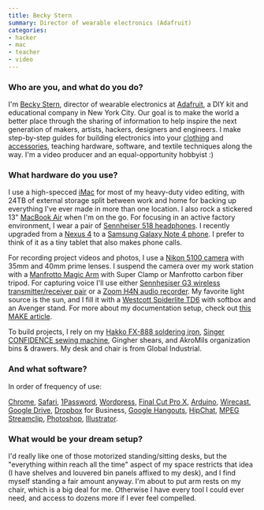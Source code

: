 ```yaml
---
title: Becky Stern
summary: Director of wearable electronics (Adafruit)
categories:
- hacker
- mac
- teacher
- video
---
```


### Who are you, and what do you do?

I'm [Becky Stern](http://beckystern.com/ "Becky's website."), director of wearable electronics at [Adafruit](http://www.adafruit.com/ "A DIY company."), a DIY kit and educational company in New York City. Our goal is to make the world a better place through the sharing of information to help inspire the next generation of makers, artists, hackers, designers and engineers. I make step­-by-­step guides for building electronics into your [clothing](https://learn.adafruit.com/firewalker-led-sneakers/overview "Becky's guide for making LED sneakers.") and [accessories](https://learn.adafruit.com/cyberpunk-spikes/overview "Becky's guide for making 3D printed spikes."), teaching hardware, software, and textile techniques along the way. I'm a video producer and an equal­-opportunity hobbyist :)

### What hardware do you use?

I use a high­-specced [iMac][] for most of my heavy­-duty video editing, with 24TB of external storage split between work and home for backing up everything I've ever made in more than one location. I also rock a stickered 13" [MacBook Air][macbook-air] when I'm on the go. For focusing in an active factory environment, I wear a pair of [Sennheiser 518 headphones][hd-518]. I recently upgraded from a [Nexus 4][nexus-4] to a [Samsung Galaxy Note 4 phone][galaxy-note-4]. I prefer to think of it as a tiny tablet that also makes phone calls.

For recording project videos and photos, I use a [Nikon 5100 camera][d5100] with 35mm and 40mm prime lenses. I suspend the camera over my work station with a [Manfrotto Magic Arm][magic-arm] with Super Clamp or Manfrotto carbon fiber tripod. For capturing voice I'll use either [Sennhesiser G3 wireless transmitter/receiver pair][ew-100-g3] or a [Zoom H4N audio recorder][h4n]. My favorite light source is the sun, and I fill it with a [Westcott Spiderlite TD6][spiderlite-td6] with softbox and an Avenger stand. For more about my documentation setup, check out [this MAKE article](http://makezine.com/magazine/make­38­cameras­and­av/beckystips/ "Becky's MAKE article about making awesome videos.").

To build projects, I rely on my [Hakko FX-­888 soldering iron][fx-888], [Singer CONFIDENCE sewing machine][confidence], Gingher shears, and Akro­Mils organization bins & drawers. My desk and chair is from Global Industrial.

### And what software?

In order of frequency of use:

[Chrome][], [Safari][], [1Password][], [Wordpress][], [Final Cut Pro X][final-cut-pro-x], [Arduino][arduino-ide], [Wirecast][], [Google Drive][google-drive], [Dropbox][] for Business, [Google Hangouts][google-hangouts], [HipChat][], [MPEG Streamclip][mpeg-streamclip], [Photoshop][], [Illustrator][].

### What would be your dream setup?

I'd really like one of those motorized standing/sitting desks, but the "everything within reach all the time" aspect of my space restricts that idea (I have shelves and louvered bin panels affixed to my desk), and I find myself standing a fair amount anyway. I'm about to put arm rests on my chair, which is a big deal for me. Otherwise I have every tool I could ever need, and access to dozens more if I ever feel compelled.

[confidence]: http://www.singerco.com/products/1495/7470-confidence "A sewing machine."
[d5100]: https://www.nikonusa.com/en/Nikon-Products/Product/dslr-cameras/25478/D5100.html "A 16.2 megapixel DSLR."
[ew-100-g3]: https://en-us.sennheiser.com/wireless-clip-on-lavalier-microphone-set-presentation-ew-100-eng-g3 "A wireless microphone system."
[fx-888]: https://www.amazon.com/Hakko-FX888-FX-888-Soldering-Station/dp/B004M3U0VU/ "A soldering iron."
[galaxy-note-4]: https://en.wikipedia.org/wiki/Samsung_Galaxy_Note_4 "A phone/tablet."
[h4n]: https://www.zoom.co.jp/english/products/h4n/ "A digital audio recorder."
[hd-518]: https://en-us.sennheiser.com/audio-headphones-stereo-hifi-tv-hd-518 "Over-the-ear headphones."
[imac]: https://www.apple.com/imac/ "An all-in-one computer."
[macbook-air]: https://www.apple.com/macbook-air/ "A very thin laptop."
[magic-arm]: https://www.manfrotto.com/magic-arm-with-bracket "A camera arm."
[nexus-4]: https://en.wikipedia.org/wiki/Nexus_4 "An Android smartphone."
[spiderlite-td6]: https://www.fjwestcott.com/spiderlite-td6 "A constant lighting system."
[1password]: https://1password.com "Password management software for Mac OS X."
[arduino-ide]: https://www.arduino.cc/en/Main/Software "A development environment for Arduino hardware."
[chrome]: https://www.google.com/intl/en/chrome/browser/ "A WebKit-based browser, where each tab runs in its own thread."
[dropbox]: https://www.dropbox.com/ "Online syncing and storage."
[final-cut-pro-x]: https://en.wikipedia.org/wiki/Final_Cut_Pro_X "A nonlinear video editor."
[google-drive]: https://drive.google.com/ "A cloud storage service."
[google-hangouts]: https://hangouts.google.com/ "A voice, video and text chat service."
[hipchat]: https://www.hipchat.com/ "A hosted IM and file service."
[illustrator]: https://www.adobe.com/products/illustrator.html "A vector graphics editor."
[mpeg-streamclip]: http://www.squared5.com/ "A video converter and editor."
[photoshop]: https://www.adobe.com/products/photoshop.html "A bitmap image editor."
[safari]: https://www.apple.com/safari/ "A fast web browser."
[wirecast]: http://www.telestream.net/wirecast/ "Live streaming software."
[wordpress]: https://wordpress.com/ "Weblog publishing software."

